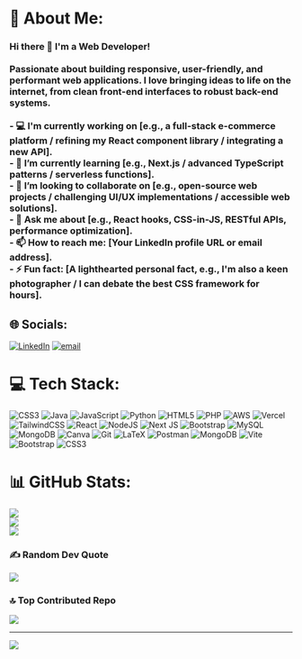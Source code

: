 # 💫 About Me:
### Hi there 👋 I'm a Web Developer!<br><br>Passionate about building responsive, user-friendly, and performant web applications. I love bringing ideas to life on the internet, from clean front-end interfaces to robust back-end systems.<br><br>-   💻 I'm currently working on [e.g., a full-stack e-commerce platform / refining my React component library / integrating a new API].<br>-   🌱 I’m currently learning [e.g., Next.js / advanced TypeScript patterns / serverless functions].<br>-   👯 I’m looking to collaborate on [e.g., open-source web projects / challenging UI/UX implementations / accessible web solutions].<br>-   💬 Ask me about [e.g., React hooks, CSS-in-JS, RESTful APIs, performance optimization].<br>-   📫 How to reach me: [Your LinkedIn profile URL or email address].<br>-   ⚡ Fun fact: [A lighthearted personal fact, e.g., I'm also a keen photographer / I can debate the best CSS framework for hours].


## 🌐 Socials:
[![LinkedIn](https://img.shields.io/badge/LinkedIn-%230077B5.svg?logo=linkedin&logoColor=white)](https://linkedin.com/in/https://www.linkedin.com/in/nakshatra-raghuvanshi-4106b426a/) [![email](https://img.shields.io/badge/Email-D14836?logo=gmail&logoColor=white)](mailto:raghuvanshinakshatra@gmail.com) 

# 💻 Tech Stack:
![CSS3](https://img.shields.io/badge/css3-%231572B6.svg?style=for-the-badge&logo=css3&logoColor=white) ![Java](https://img.shields.io/badge/java-%23ED8B00.svg?style=for-the-badge&logo=openjdk&logoColor=white) ![JavaScript](https://img.shields.io/badge/javascript-%23323330.svg?style=for-the-badge&logo=javascript&logoColor=%23F7DF1E) ![Python](https://img.shields.io/badge/python-3670A0?style=for-the-badge&logo=python&logoColor=ffdd54) ![HTML5](https://img.shields.io/badge/html5-%23E34F26.svg?style=for-the-badge&logo=html5&logoColor=white) ![PHP](https://img.shields.io/badge/php-%23777BB4.svg?style=for-the-badge&logo=php&logoColor=white) ![AWS](https://img.shields.io/badge/AWS-%23FF9900.svg?style=for-the-badge&logo=amazon-aws&logoColor=white) ![Vercel](https://img.shields.io/badge/vercel-%23000000.svg?style=for-the-badge&logo=vercel&logoColor=white) ![TailwindCSS](https://img.shields.io/badge/tailwindcss-%2338B2AC.svg?style=for-the-badge&logo=tailwind-css&logoColor=white) ![React](https://img.shields.io/badge/react-%2320232a.svg?style=for-the-badge&logo=react&logoColor=%2361DAFB) ![NodeJS](https://img.shields.io/badge/node.js-6DA55F?style=for-the-badge&logo=node.js&logoColor=white) ![Next JS](https://img.shields.io/badge/Next-black?style=for-the-badge&logo=next.js&logoColor=white) ![Bootstrap](https://img.shields.io/badge/bootstrap-%238511FA.svg?style=for-the-badge&logo=bootstrap&logoColor=white) ![MySQL](https://img.shields.io/badge/mysql-4479A1.svg?style=for-the-badge&logo=mysql&logoColor=white) ![MongoDB](https://img.shields.io/badge/MongoDB-%234ea94b.svg?style=for-the-badge&logo=mongodb&logoColor=white) ![Canva](https://img.shields.io/badge/Canva-%2300C4CC.svg?style=for-the-badge&logo=Canva&logoColor=white) ![Git](https://img.shields.io/badge/git-%23F05033.svg?style=for-the-badge&logo=git&logoColor=white) ![LaTeX](https://img.shields.io/badge/latex-%23008080.svg?style=for-the-badge&logo=latex&logoColor=white) ![Postman](https://img.shields.io/badge/Postman-FF6C37?style=for-the-badge&logo=postman&logoColor=white) ![MongoDB](https://img.shields.io/badge/MongoDB-%234ea94b.svg?style=for-the-badge&logo=mongodb&logoColor=white) ![Vite](https://img.shields.io/badge/vite-%23646CFF.svg?style=for-the-badge&logo=vite&logoColor=white) ![Bootstrap](https://img.shields.io/badge/bootstrap-%238511FA.svg?style=for-the-badge&logo=bootstrap&logoColor=white) ![CSS3](https://img.shields.io/badge/css3-%231572B6.svg?style=for-the-badge&logo=css3&logoColor=white)
# 📊 GitHub Stats:
![](https://github-readme-stats.vercel.app/api?username=Nakshatra1610&theme=dark&hide_border=false&include_all_commits=true&count_private=true)<br/>
![](https://nirzak-streak-stats.vercel.app/?user=Nakshatra1610&theme=dark&hide_border=false)<br/>
![](https://github-readme-stats.vercel.app/api/top-langs/?username=Nakshatra1610&theme=dark&hide_border=false&include_all_commits=true&count_private=true&layout=compact)

### ✍️ Random Dev Quote
![](https://quotes-github-readme.vercel.app/api?type=horizontal&theme=radical)

### 🔝 Top Contributed Repo
![](https://github-contributor-stats.vercel.app/api?username=Nakshatra1610&limit=5&theme=dark&combine_all_yearly_contributions=true)

---
[![](https://visitcount.itsvg.in/api?id=Nakshatra1610&icon=0&color=0)](https://visitcount.itsvg.in)

<!-- Proudly created with GPRM ( https://gprm.itsvg.in ) -->